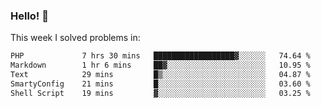 ### Hello! 👋

This week I solved problems in:

<!--START_SECTION:waka-->

```txt
PHP             7 hrs 30 mins   ██████████████████▓░░░░░░   74.64 %
Markdown        1 hr 6 mins     ██▓░░░░░░░░░░░░░░░░░░░░░░   10.95 %
Text            29 mins         █▒░░░░░░░░░░░░░░░░░░░░░░░   04.87 %
SmartyConfig    21 mins         █░░░░░░░░░░░░░░░░░░░░░░░░   03.60 %
Shell Script    19 mins         ▓░░░░░░░░░░░░░░░░░░░░░░░░   03.25 %
```

<!--END_SECTION:waka-->
